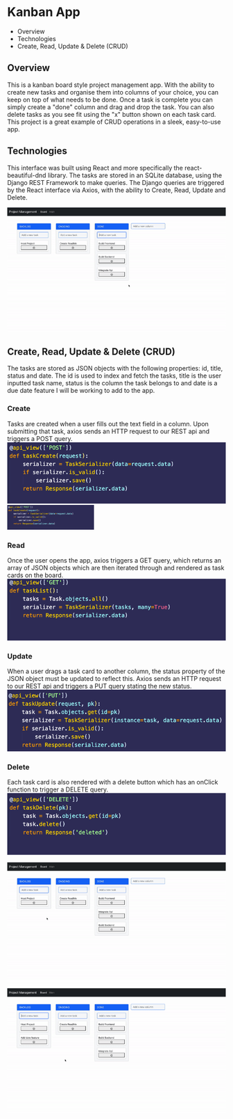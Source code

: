 # Kanban App

- Overview
- Technologies
- Create, Read, Update & Delete (CRUD)

## Overview

This is a kanban board style project management app. With the ability to create new tasks and organise them into columns of your choice, you can keep on top of what needs to be done. Once a task is complete you can simply create a "done" column and drag and drop the task. You can also delete tasks as you see fit using the "x" button shown on each task card. This project is a great example of CRUD operations in a sleek, easy-to-use app.

## Technologies

This interface was built using React and more specifically the react-beautiful-dnd library. The tasks are stored in an SQLite database, using the Django REST Framework to make queries. The Django queries are triggered by the React interface via Axios, with the ability to Create, Read, Update and Delete.

![](https://github.com/emartin1256/kanbanApp/blob/main/screenshots/drag.gif)

## Create, Read, Update & Delete (CRUD)

The tasks are stored as JSON objects with the following properties: id, title, status and date. The id is used to index and fetch the tasks, title is the user inputted task name, status is the column the task belongs to and date is a due date feature I will be working to add to the app.

### Create
Tasks are created when a user fills out the text field in a column. Upon submitting that task, axios sends an HTTP request to our REST api and triggers a POST query.
![](https://github.com/emartin1256/kanbanApp/blob/main/screenshots/post.png)
<img src="https://github.com/emartin1256/kanbanApp/blob/main/screenshots/post.png" width="200"/>
### Read
Once the user opens the app, axios triggers a GET query, which returns an array of JSON objects which are then iterated through and rendered as task cards on the board.
![](https://github.com/emartin1256/kanbanApp/blob/main/screenshots/get.png)
### Update
When a user drags a task card to another column, the status property of the JSON object must be updated to reflect this. Axios sends an HTTP request to our REST api and triggers a PUT query stating the new status.
![](https://github.com/emartin1256/kanbanApp/blob/main/screenshots/put.png)
### Delete
Each task card is also rendered with a delete button which has an onClick function to trigger a DELETE query.
![](https://github.com/emartin1256/kanbanApp/blob/main/screenshots/delete.png)

![](https://github.com/emartin1256/kanbanApp/blob/main/screenshots/add.gif)
![](https://github.com/emartin1256/kanbanApp/blob/main/screenshots/delete.gif)
